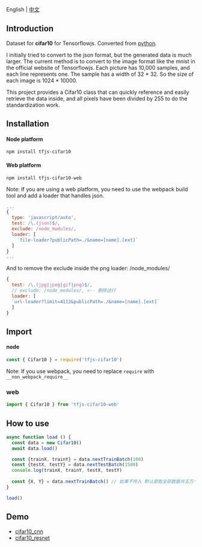 English | [中文](./README_cn.md)


## Introduction

Dataset for **cifar10** for Tensorflowjs. Converted from [python](https://www.cs.toronto.edu/~kriz/cifar.html).

I initially tried to convert to the json format, but the generated data is much larger. The current method is to convert to the image format like the mnist in the official website of Tensorflowjs.  Each picture has 10,000 samples, and each line represents one. The sample has a width of 32 * 32. So the size of each image is 1024 * 10000.

This project provides a Cifar10 class that can quickly reference and easily retrieve the data inside, and all pixels have been divided by 255 to do the standardization work.

## Installation

#### Node platform

```
npm install tfjs-cifar10
```

#### Web platform

```
npm install tfjs-cifar10-web
```

Note: If you are using a web platform, you need to use the webpack build tool and add a loader that handles json.

```javascript
...
{
  type: 'javascript/auto',
  test: /\.(json)$/,
  exclude: /node_modules/,
  loader: [
    `file-loader?publicPath=./&name=[name].[ext]`
  ]
}
...
```

And to remove the exclude inside the png loader: /node_modules/

```javascript
{
  test: /\.(jpg|jpeg|gif|png)$/,
  // exclude: /node_modules/, <-- 删除这行
  loader: [
  `url-loader?limit=4112&publicPath=./&name=[name].[ext]`
  ]
}
```



## Import

#### node

```javascript
const { Cifar10 } = require('tfjs-cifar10')
```

Note: If you use webpack, you need to replace ```require``` with ```__non_webpack_require__```

### web

```javascript
import { Cifar10 } from 'tfjs-cifar10-web'
```



## How to use

```javascript
async function load () {
  const data = new Cifar10()
  await data.load()

  const {trainX, trainY} = data.nextTrainBatch(100)
  const {testX, testY} = data.nextTestBatch(1500)
  console.log(trainX, trainY, testX, testY)
  
  const {X, Y} = data.nextTrainBatch() // 如果不传入 默认是取全部数据共五万个样本
}

load()
```

## Demo

 - [cifar10_cnn](https://github.com/zqingr/tfjs-examples/tree/master/src/examples/cifar10_cnn)
 - [cifar10_resnet](https://github.com/zqingr/tfjs-examples/tree/master/src/examples/cifar10_resnet)
